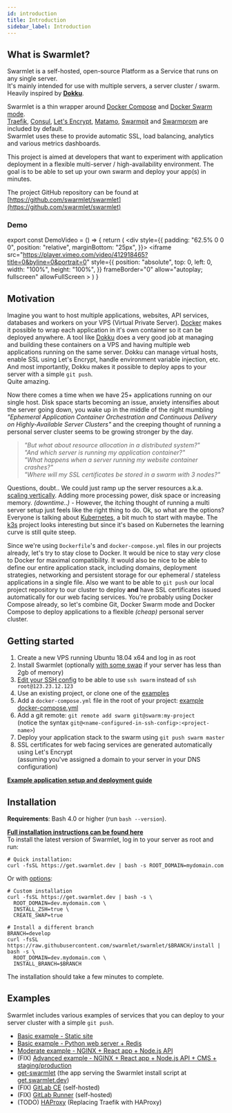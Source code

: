 ```yaml
---
id: introduction
title: Introduction
sidebar_label: Introduction
---
```


## What is Swarmlet?
Swarmlet is a self-hosted, open-source Platform as a Service that runs on any single server.  
It's mainly intended for use with multiple servers, a server cluster / swarm.  
Heavily inspired by **[Dokku](http://dokku.viewdocs.io/dokku/)**.  

Swarmlet is a thin wrapper around [Docker Compose](https://docs.docker.com/compose/) and [Docker Swarm mode](https://docs.docker.com/engine/swarm/).  
[Traefik](https://github.com/containous/traefik), [Consul](https://www.consul.io), [Let's Encrypt](https://letsencrypt.org), [Matamo](https://matomo.org/), [Swarmpit](https://swarmpit.io) and [Swarmprom](https://github.com/stefanprodan/swarmprom) are included by default.  
Swarmlet uses these to provide automatic SSL, load balancing, analytics and various metrics dashboards.  

This project is aimed at developers that want to experiment with application deployment in a flexible multi-server / high-availability environment. The goal is to be able to set up your own swarm and deploy your app(s) in minutes.  

The project GitHub repository can be found at [https://github.com/swarmlet/swarmlet](https://github.com/swarmlet/swarmlet)  

### Demo

export const DemoVideo = () => {
  return (
    <div
      style={{
        padding: "62.5% 0 0 0",
        position: "relative",
        marginBottom: "25px",
      }}>
      <iframe
        src="https://player.vimeo.com/video/412918465?title=0&byline=0&portrait=0"
        style={{
          position: "absolute",
          top: 0,
          left: 0,
          width: "100%",
          height: "100%",
        }}
        frameBorder="0"
        allow="autoplay; fullscreen"
        allowFullScreen
      >
      </iframe>
    </div>
  )
}

<DemoVideo />

## Motivation

Imagine you want to host multiple applications, websites, API services, databases and workers on your VPS (Virtual Private Server). [Docker](https://www.docker.com/101-tutorial) makes it possible to wrap each application in it's own container so it can be deployed anywhere. A tool like [Dokku](http://dokku.viewdocs.io/dokku/) does a very good job at managing and building these containers on a VPS and having multiple web applications running on the same server. Dokku can manage virtual hosts, enable SSL using Let's Encrypt, handle environment variable injection, etc. And most importantly, Dokku makes it possible to deploy  apps to your server with a simple `git push`.  
Quite amazing.  

Now there comes a time when we have 25+ applications running on our single host. Disk space starts becoming an issue, anxiety intensifies about the server going down, you wake up in the middle of the night mumbling *"Ephemeral Application Container Orchestration and Continuous Delivery on Highly-Available Server Clusters"* and the creeping thought of running a personal server cluster seems to be growing stronger by the day.  

> *"But what about resource allocation in a distributed system?"*  
*"And which server is running my application container?"*  
*"What happens when a server running my website container crashes?"*  
*"Where will my SSL certificates be stored in a swarm with 3 nodes?"*  

Questions, doubt.. We could just ramp up the server resources a.k.a. [scaling vertically](https://stackoverflow.com/questions/11707879/difference-between-scaling-horizontally-and-vertically-for-databases). Adding more processing power, disk space or increasing memory. *(downtime..)* - However, the itching thought of running a multi server setup just feels like the right thing to do. Ok, so what are the options? Everyone is talking about [Kubernetes](https://learnk8s.io/troubleshooting-deployments), a bit much to start with maybe. The [k3s](https://k3s.io/) project looks interesting but since it's based on Kubernetes the learning curve is still quite steep.  

Since we're using `Dockerfile`'s and `docker-compose.yml` files in our projects already, let's try to stay close to Docker. It would be nice to stay *very* close to Docker for maximal compatibility. It would also be nice to be able to define our entire application stack, including domains, deployment strategies, networking and persistent storage for our ephemeral / stateless applications in a single file. Also we want to be able to `git push` our local project repository to our cluster to deploy **and** have SSL certificates issued automatically for our web facing services. You're probably using Docker Compose already, so let's combine Git, Docker Swarm mode and Docker Compose to deploy applications to a flexible *(cheap)* personal server cluster.  

## Getting started
1. Create a new VPS running Ubuntu 18.04 x64 and log in as root
1. Install Swarmlet (optionally [with some swap]() if your server has less than 2gb of memory)
1. [Edit your SSH config]() to be able to use `ssh swarm` instead of `ssh root@123.23.12.123`
1. Use an existing project, or clone one of the [examples](/docs/examples/static-site)
1. Add a `docker-compose.yml` file in the root of your project: [example docker-compose.yml](https://github.com/swarmlet/swarmlet/blob/master/examples/basic-example/docker-compose.yml)
1. Add a git remote: `git remote add swarm git@swarm:my-project`  
(notice the syntax `git@<name-configured-in-ssh-config>:<project-name>`)
1. Deploy your application stack to the swarm using `git push swarm master`
1. SSL certificates for web facing services are generated automatically using Let's Encrypt  
(assuming you've assigned a domain to your server in your DNS configuration)

**[Example application setup and deployment guide](/docs/getting-started/deploying-applications#example-application-setup)**

## Installation
**Requirements**: Bash 4.0 or higher (run `bash --version`).  

**[Full installation instructions can be found here](/docs/getting-started/installation)**  
To install the latest version of Swarmlet, log in to your server as root and run:  
```shell
# Quick installation:
curl -fsSL https://get.swarmlet.dev | bash -s ROOT_DOMAIN=mydomain.com
```
Or with [options](/docs/getting-started/installation):
```shell
# Custom installation 
curl -fsSL https://get.swarmlet.dev | bash -s \
  ROOT_DOMAIN=dev.mydomain.com \
  INSTALL_ZSH=true \
  CREATE_SWAP=true

# Install a different branch
BRANCH=develop
curl -fsSL https://raw.githubusercontent.com/swarmlet/swarmlet/$BRANCH/install | bash -s \
  ROOT_DOMAIN=dev.mydomain.com \
  INSTALL_BRANCH=$BRANCH
```
The installation should take a few minutes to complete.  

## Examples

Swarmlet includes various examples of services that you can deploy to your server cluster with a simple `git push`.  
- [Basic example - Static site](/docs/examples/static-site)
- [Basic example - Python web server + Redis](/docs/examples/python-redis)
- [Moderate example - NGINX + React app + Node.js API](/docs/examples/nginx-react-node)
- (FIX) [Advanced example - NGINX + React app + Node.js API + CMS + staging/production](/docs/examples/nginx-react-node-cms)
- [get-swarmlet](/docs/examples/get-swarmlet) (the app serving the Swarmlet install script at [get.swarmlet.dev](https://get.swarmlet.dev))
- (FIX) [GitLab CE](/docs/examples/gitlab-ce) (self-hosted)
- (FIX) [GitLab Runner](/docs/examples/gitlab-runner) (self-hosted)
- (TODO) [HAProxy](/docs/examples/haproxy) (Replacing Traefik with HAProxy)
